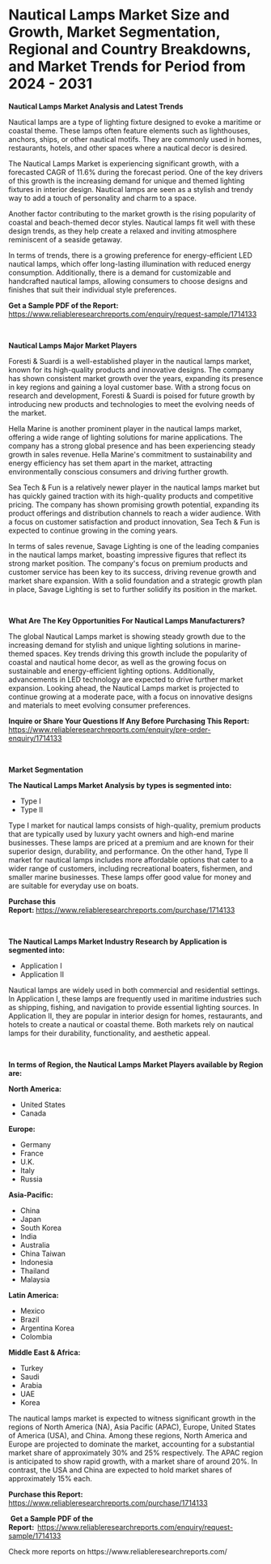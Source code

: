 <p><h1>Nautical Lamps Market Size and Growth, Market Segmentation, Regional and Country Breakdowns, and Market Trends for Period from 2024 -  2031</h1></p><p><strong>Nautical Lamps Market Analysis and Latest Trends</strong></p>
<p><p>Nautical lamps are a type of lighting fixture designed to evoke a maritime or coastal theme. These lamps often feature elements such as lighthouses, anchors, ships, or other nautical motifs. They are commonly used in homes, restaurants, hotels, and other spaces where a nautical decor is desired.</p><p>The Nautical Lamps Market is experiencing significant growth, with a forecasted CAGR of 11.6% during the forecast period. One of the key drivers of this growth is the increasing demand for unique and themed lighting fixtures in interior design. Nautical lamps are seen as a stylish and trendy way to add a touch of personality and charm to a space.</p><p>Another factor contributing to the market growth is the rising popularity of coastal and beach-themed decor styles. Nautical lamps fit well with these design trends, as they help create a relaxed and inviting atmosphere reminiscent of a seaside getaway.</p><p>In terms of trends, there is a growing preference for energy-efficient LED nautical lamps, which offer long-lasting illumination with reduced energy consumption. Additionally, there is a demand for customizable and handcrafted nautical lamps, allowing consumers to choose designs and finishes that suit their individual style preferences.</p></p>
<p><strong>Get a Sample PDF of the Report:&nbsp;</strong> <a href="https://www.reliableresearchreports.com/enquiry/request-sample/1714133">https://www.reliableresearchreports.com/enquiry/request-sample/1714133</a></p>
<p>&nbsp;</p>
<p><strong>Nautical Lamps Major Market Players</strong></p>
<p><p>Foresti & Suardi is a well-established player in the nautical lamps market, known for its high-quality products and innovative designs. The company has shown consistent market growth over the years, expanding its presence in key regions and gaining a loyal customer base. With a strong focus on research and development, Foresti & Suardi is poised for future growth by introducing new products and technologies to meet the evolving needs of the market.</p><p>Hella Marine is another prominent player in the nautical lamps market, offering a wide range of lighting solutions for marine applications. The company has a strong global presence and has been experiencing steady growth in sales revenue. Hella Marine's commitment to sustainability and energy efficiency has set them apart in the market, attracting environmentally conscious consumers and driving further growth.</p><p>Sea Tech & Fun is a relatively newer player in the nautical lamps market but has quickly gained traction with its high-quality products and competitive pricing. The company has shown promising growth potential, expanding its product offerings and distribution channels to reach a wider audience. With a focus on customer satisfaction and product innovation, Sea Tech & Fun is expected to continue growing in the coming years.</p><p>In terms of sales revenue, Savage Lighting is one of the leading companies in the nautical lamps market, boasting impressive figures that reflect its strong market position. The company's focus on premium products and customer service has been key to its success, driving revenue growth and market share expansion. With a solid foundation and a strategic growth plan in place, Savage Lighting is set to further solidify its position in the market.</p></p>
<p>&nbsp;</p>
<p><strong>What Are The Key Opportunities For Nautical Lamps Manufacturers?</strong></p>
<p><p>The global Nautical Lamps market is showing steady growth due to the increasing demand for stylish and unique lighting solutions in marine-themed spaces. Key trends driving this growth include the popularity of coastal and nautical home decor, as well as the growing focus on sustainable and energy-efficient lighting options. Additionally, advancements in LED technology are expected to drive further market expansion. Looking ahead, the Nautical Lamps market is projected to continue growing at a moderate pace, with a focus on innovative designs and materials to meet evolving consumer preferences.</p></p>
<p><strong>Inquire or Share Your Questions If Any Before Purchasing This Report:</strong> <a href="https://www.reliableresearchreports.com/enquiry/pre-order-enquiry/1714133">https://www.reliableresearchreports.com/enquiry/pre-order-enquiry/1714133</a></p>
<p>&nbsp;</p>
<p><strong>Market Segmentation</strong></p>
<p><strong>The Nautical Lamps Market Analysis by types is segmented into:</strong></p>
<p><ul><li>Type I</li><li>Type II</li></ul></p>
<p><p>Type I market for nautical lamps consists of high-quality, premium products that are typically used by luxury yacht owners and high-end marine businesses. These lamps are priced at a premium and are known for their superior design, durability, and performance. On the other hand, Type II market for nautical lamps includes more affordable options that cater to a wider range of customers, including recreational boaters, fishermen, and smaller marine businesses. These lamps offer good value for money and are suitable for everyday use on boats.</p></p>
<p><strong>Purchase this Report:&nbsp;</strong><a href="https://www.reliableresearchreports.com/purchase/1714133">https://www.reliableresearchreports.com/purchase/1714133</a></p>
<p>&nbsp;</p>
<p><strong>The Nautical Lamps Market Industry Research by Application is segmented into:</strong></p>
<p><ul><li>Application I</li><li>Application II</li></ul></p>
<p><p>Nautical lamps are widely used in both commercial and residential settings. In Application I, these lamps are frequently used in maritime industries such as shipping, fishing, and navigation to provide essential lighting sources. In Application II, they are popular in interior design for homes, restaurants, and hotels to create a nautical or coastal theme. Both markets rely on nautical lamps for their durability, functionality, and aesthetic appeal.</p></p>
<p>&nbsp;</p>
<p><strong>In terms of Region, the Nautical Lamps Market Players available by Region are:</strong></p>
<p>
    <p> <strong> North America: </strong>
        <ul>
            <li>United States</li>
            <li>Canada</li>
        </ul>
        </p> 
    <p> <strong> Europe: </strong>
        <ul>
            <li>Germany</li>
            <li>France</li>
            <li>U.K.</li>
            <li>Italy</li>
            <li>Russia</li>
        </ul>
        </p> 
    <p> <strong> Asia-Pacific: </strong>
        <ul>
            <li>China</li>
            <li>Japan</li>
            <li>South Korea</li>
            <li>India</li>
            <li>Australia</li>
            <li>China Taiwan</li>
            <li>Indonesia</li>
            <li>Thailand</li>
            <li>Malaysia</li>
        </ul>
        </p> 
    <p> <strong> Latin America: </strong>
        <ul>
            <li>Mexico</li>
            <li>Brazil</li>
            <li>Argentina Korea</li>
            <li>Colombia</li>
        </ul>
        </p> 
    <p> <strong> Middle East & Africa: </strong>
        <ul>
            <li>Turkey</li>
            <li>Saudi</li>
            <li>Arabia</li>
            <li>UAE</li>
            <li>Korea</li>
        </ul>
    </p>
    </p>
<p><p>The nautical lamps market is expected to witness significant growth in the regions of North America (NA), Asia Pacific (APAC), Europe, United States of America (USA), and China. Among these regions, North America and Europe are projected to dominate the market, accounting for a substantial market share of approximately 30% and 25% respectively. The APAC region is anticipated to show rapid growth, with a market share of around 20%. In contrast, the USA and China are expected to hold market shares of approximately 15% each.</p></p>
<p><strong>Purchase this Report: </strong><a href="https://www.reliableresearchreports.com/purchase/1714133">https://www.reliableresearchreports.com/purchase/1714133</a></p>
<p>&nbsp;<strong>Get a Sample PDF of the Report:&nbsp;&nbsp;</strong><a href="https://www.reliableresearchreports.com/enquiry/request-sample/1714133">https://www.reliableresearchreports.com/enquiry/request-sample/1714133</a></p>
<p><strong></strong></p>
<p>Check more reports on https://www.reliableresearchreports.com/</p>